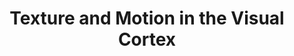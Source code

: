 ---
title: "Texture and Motion in the Visual Cortex"
img: "mt_theoret_sensit.webp"
image_alt: "mt_theoret_sensit"
link: "Color_Vision.zip"
description: |
    **Course Duration:** 40 hours  
    **Instructor:** J. Malo

    Neurons in V1 and MT cortex play a determinant role in the analysis of the shape of objects, their spatial texture, and the estimation of retinal motion. In this course, we describe the basic psychophysical and physiological phenomena related to low-level spatio-temporal vision: the contrast sensitivity functions, masking, adaptation, and aftereffects. These facts are mediated by the context-dependent nonlinearities of the response of neurons with specific receptive fields. We analyze the geometric properties of the standard model of V1 and their consequences in image discrimination. We introduce the concept of optical flow, its properties, and how this description of motion can be estimated from the 3D wavelet sensors in V1 and the aggregated sensors in MT.
---